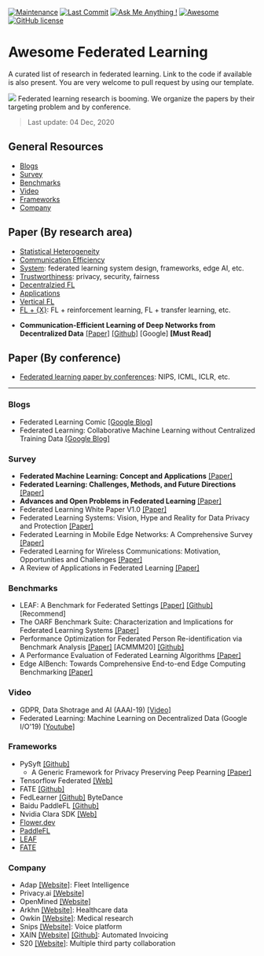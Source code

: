[![Maintenance](https://img.shields.io/badge/Maintained%3F-YES-green.svg)](https://github.com/weimingwill/awesome-federeated-learning/graphs/commit-activity)
[![Last Commit](https://img.shields.io/github/last-commit/weimingwill/awesome-federeated-learning.svg)](https://github.com/weimingwill/awesome-federeated-learning/commits/master)
[![Ask Me Anything !](https://img.shields.io/badge/Ask%20me-anything-1abc9c.svg)](https://GitHub.com/Naereen/ama)
[![Awesome](https://awesome.re/badge.svg)](https://awesome.re)
[![GitHub license](https://img.shields.io/github/license/weimingwill/awesome-federeated-learning.svg?color=blue)](https://github.com/weimingwill/awesome-federeated-learning/blob/master/LICENSE)

# Awesome Federated Learning
A curated list of research in federated learning. Link to the code if available is also present. You are very welcome to pull request by using our template.

<img src="images/fl-paper-stats.png">
<!-- ![Federated learning research is booming.](images/fl-paper-stats.png) -->
Federated learning research is booming. We organize the papers by their targeting problem and by conference. 

> Last update: 04 Dec, 2020

## General Resources

- [Blogs](#blogs)
- [Survey](#survey)
- [Benchmarks](#benchmarks)
- [Video](#video)
- [Frameworks](#frameworks)
- [Company](#company)


## Paper (By research area)

- [Statistical Heterogeneity](./areas/statistical-heterogeneity.md)
- [Communication Efficiency](./areas/communication-efficiency.md)
- [System](./areas/system.md): federated learning system design, frameworks, edge AI, etc.
- [Trustworthiness](./areas/trustworthiness.md): privacy, security, fairness
- [Decentralzied FL](./areas/decentralized-fl.md)
- [Applications](./areas/applications.md)
- [Vertical FL](./areas/vertical-fl.md)
- [FL + {X}](./areas/fl+x-learning.md): FL + reinforcement learning, FL + transfer learning, etc. 

* **Communication-Efficient Learning of Deep Networks from Decentralized Data** [[Paper]](https://arxiv.org/abs/1602.05629) [[Github]](https://github.com/roxanneluo/Federated-Learning) [Google] **[Must Read]**

## Paper (By conference)

- [Federated learning paper by conferences](conferences.md): NIPS, ICML, ICLR, etc.

---

### Blogs

* Federated Learning Comic [[Google Blog]](https://federated.withgoogle.com/)
* Federated Learning: Collaborative Machine Learning without Centralized Training Data [[Google Blog]](http://ai.googleblog.com/2017/04/federated-learning-collaborative.html)


### Survey

* **Federated Machine Learning: Concept and Applications** [[Paper]](https://dl.acm.org/citation.cfm?id=3298981)
* **Federated Learning: Challenges, Methods, and Future Directions** [[Paper]](https://arxiv.org/abs/1908.07873)
* **Advances and Open Problems in Federated Learning** [[Paper]](https://arxiv.org/abs/1912.04977)
* Federated Learning White Paper V1.0 [[Paper]](https://www.fedai.org/static/flwp-en.pdf)
* Federated Learning Systems: Vision, Hype and Reality for Data Privacy and Protection [[Paper]](https://arxiv.org/abs/1907.09693)
* Federated Learning in Mobile Edge Networks: A Comprehensive Survey [[Paper]](https://arxiv.org/abs/1909.11875)
* Federated Learning for Wireless Communications: Motivation, Opportunities and Challenges [[Paper]](https://arxiv.org/abs/1908.06847)
* A Review of Applications in Federated Learning [[Paper]](https://www.sciencedirect.com/science/article/abs/pii/S0360835220305532)


### Benchmarks

* LEAF: A Benchmark for Federated Settings [[Paper]](https://arxiv.org/abs/1812.01097) [[Github]](https://github.com/TalwalkarLab/leaf) [Recommend]
* The OARF Benchmark Suite: Characterization and Implications for Federated Learning Systems [[Paper]](https://arxiv.org/abs/2006.07856)
* Performance Optimization for Federated Person Re-identification via Benchmark Analysis [[Paper]](https://arxiv.org/abs/2008.11560) [ACMMM20] [[Github]](https://github.com/cap-ntu/FedReID)
* A Performance Evaluation of Federated Learning Algorithms [[Paper]](https://www.researchgate.net/profile/Gregor_Ulm/publication/329106719_A_Performance_Evaluation_of_Federated_Learning_Algorithms/links/5c0fabcfa6fdcc494febf907/A-Performance-Evaluation-of-Federated-Learning-Algorithms.pdf)
* Edge AIBench: Towards Comprehensive End-to-end Edge Computing Benchmarking [[Paper]](https://arxiv.org/abs/1908.01924)

### Video

* GDPR, Data Shotrage and AI (AAAI-19) [[Video]](https://aaai.org/Conferences/AAAI-19/invited-speakers/#yang)
* Federated Learning: Machine Learning on Decentralized Data (Google I/O'19) [[Youtube]](https://www.youtube.com/watch?v=89BGjQYA0uE)

### Frameworks

* PySyft [[Github]](https://github.com/OpenMined/PySyft)
  * A Generic Framework for Privacy Preserving Peep Pearning [[Paper]](https://arxiv.org/abs/1811.04017)
* Tensorflow Federated [[Web]](https://www.tensorflow.org/federated)
* FATE [[Github]](https://github.com/FederatedAI/FATE)
* FedLearner [[Github]](https://github.com/bytedance/fedlearner) ByteDance
* Baidu PaddleFL [[Github]](https://github.com/PaddlePaddle/PaddleFL)
* Nvidia Clara SDK [[Web]](https://developer.nvidia.com/clara)
* [Flower.dev](https://flower.dev/)
* [PaddleFL](https://github.com/PaddlePaddle/PaddleFL)
* [LEAF](https://leaf.cmu.edu/)
* [FATE](https://fate.fedai.org/)

### Company

* Adap [[Website]](https://adap.com/): Fleet Intelligence
* Privacy.ai [[Website]](https://privacy.ai/)
* OpenMined [[Website]](https://www.openmined.org/)
* Arkhn [[Website]](https://arkhn.org/en/): Healthcare data
* Owkin [[Website]](https://owkin.com/): Medical research
* Snips [[Website]](https://snips.ai/): Voice platform
* XAIN [[Website]](https://www.xain.io/) [[Github]](https://github.com/xainag/xain-fl): Automated Invoicing
* S20 [[Website]](https://www.s20.ai/): Multiple third party collaboration



